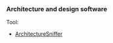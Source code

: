 ### Architecture and design software

Tool:

- [ArchitectureSniffer](https://www.architecturesniffer.org/)
